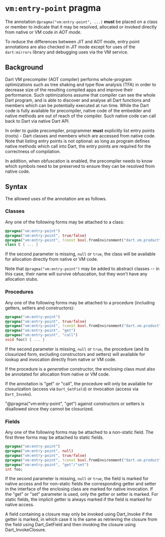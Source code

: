 # `vm:entry-point` pragma

The annotation `@pragma("vm:entry-point", ...)` **must** be placed on a class or
member to indicate that it may be resolved, allocated or invoked directly from
native or VM code _in AOT mode_.

To reduce the differences between JIT and AOT mode, entry point annotations are
also checked in JIT mode except for uses of the `dart:mirrors` library and
debugging uses via the VM service.

## Background

Dart VM precompiler (AOT compiler) performs whole-program optimizations such as
tree shaking and type flow analysis (TFA) in order to decrease size of the
resulting compiled apps and improve their performance. Such optimizations
assume that compiler can see the whole Dart program, and is able to discover
and analyse all Dart functions and members which can be potentially executed at
run time. While the Dart code is fully available for precompiler, native code
of the embedder and native methods are out of reach of the compiler. Such
native code can call back to Dart via native Dart API.

In order to guide precompiler, programmer **must** explicitly list entry points
(roots) - Dart classes and members which are accessed from native code. Note
that listing entry points is not optional: as long as program defines native
methods which call into Dart, the entry points are required for the correctness
of compilation.

In addition, when obfuscation is enabled, the precompiler needs to know which
symbols need to be preserved to ensure they can be resolved from native code.

## Syntax

The allowed uses of the annotation are as follows.

### Classes

Any one of the following forms may be attached to a class:

```dart
@pragma("vm:entry-point")
@pragma("vm:entry-point", true/false)
@pragma("vm:entry-point", !const bool.fromEnvironment("dart.vm.product"))
class C { ... }
```

If the second parameter is missing, `null` or `true`, the class will be
available for allocation directly from native or VM code.

Note that `@pragma("vm:entry-point")` may be added to abstract classes -- in
this case, their name will survive obfuscation, but they won't have any
allocation stubs.

### Procedures

Any one of the following forms may be attached to a procedure (including
getters, setters and constructors):

```dart
@pragma("vm:entry-point")
@pragma("vm:entry-point", true/false)
@pragma("vm:entry-point", !const bool.fromEnvironment("dart.vm.product"))
@pragma("vm:entry-point", "get")
@pragma("vm:entry-point", "call")
void foo() { ... }
```

If the second parameter is missing, `null` or `true`, the procedure (and its
closurized form, excluding constructors and setters) will available for lookup
and invocation directly from native or VM code.

If the procedure is a *generative* constructor, the enclosing class must also be
annotated for allocation from native or VM code.

If the annotation is "get" or "call", the procedure will only be available for
closurization (access via `Dart_GetField`) or invocation (access via
`Dart_Invoke`).

"@pragma("vm:entry-point", "get") against constructors or setters is disallowed
since they cannot be closurized.

### Fields

Any one of the following forms may be attached to a non-static field. The first
three forms may be attached to static fields.

```dart
@pragma("vm:entry-point")
@pragma("vm:entry-point", null)
@pragma("vm:entry-point", true/false)
@pragma("vm:entry-point", !const bool.fromEnvironment("dart.vm.product"))
@pragma("vm:entry-point", "get"/"set")
int foo;
```

If the second parameter is missing, `null` or `true`, the field is marked for
native access and for non-static fields the corresponding getter and setter in
the interface of the enclosing class are marked for native invocation. If the
"get" or "set" parameter is used, only the getter or setter is marked. For
static fields, the implicit getter is always marked if the field is marked
for native access.

A field containing a closure may only be invoked using Dart_Invoke if the
getter is marked, in which case it is the same as retrieving the closure from
the field using Dart_GetField and then invoking the closure using
Dart_InvokeClosure.
